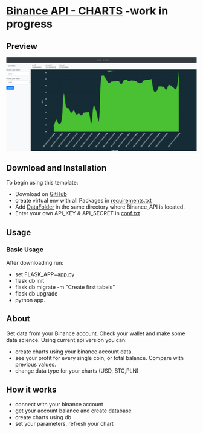 # [Binance API - CHARTS](https://github.com/markoseb/Binance_API) -work in progress

## Preview
 
![Binance API Preview](https://github.com/markoseb/Binance_API/blob/WebApi-Flask/BinanceApi.png)

## Download and Installation

To begin using this template:
*	Download on [GitHub](https://github.com/markoseb/Binance_API)
*	create virtual env with all Packages in [requirements.txt](https://github.com/markoseb/Binance_API/blob/WebApi-Flask/requirements.txt)
*	Add [DataFolder](https://github.com/markoseb/Binance_API/tree/WebApi-Flask/DataFolder) in the same directory where Binance_API is located.
*	Enter your own API_KEY & API_SECRET in [conf.txt](https://github.com/markoseb/Binance_API/blob/WebApi-Flask/DataFolder/Binance%20API/conf.txt)

## Usage

### Basic Usage

After downloading run:
*	set FLASK_APP=app.py
*	flask db init
*	flask db migrate -m "Create first tabels"
*	flask db upgrade
*	python app.

## About

Get data from your Binance account. Check your wallet and make some data science. Using current api version you can:
*	create charts using your binance account data.
*	see your profit for every single coin, or total balance. Compare with previous values.
*	change data type for your charts (USD, BTC,PLN)

## How it works

*	connect with your binance account
*	get your account balance and create database
*	create charts using db
*	set your parameters, refresh your chart

